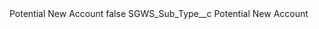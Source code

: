 <?xml version="1.0" encoding="UTF-8"?>
<CustomMetadata xmlns="http://soap.sforce.com/2006/04/metadata" xmlns:xsi="http://www.w3.org/2001/XMLSchema-instance" xmlns:xsd="http://www.w3.org/2001/XMLSchema">
    <label>Potential New Account</label>
    <protected>false</protected>
    <values>
        <field>SGWS_Sub_Type__c</field>
        <value xsi:type="xsd:string">Potential New Account</value>
    </values>
</CustomMetadata>

